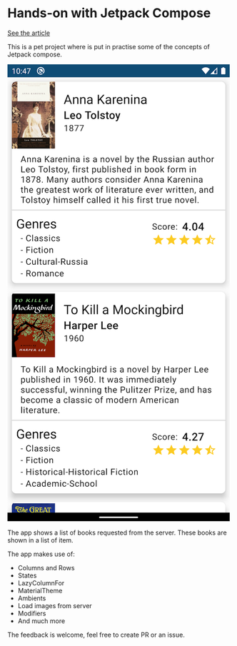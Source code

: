 # Hands-on with Jetpack Compose

[See the article]()

This is a pet project where is put in practise some of the concepts of Jetpack compose.

![alt text](/images/app_screenshot.png "App screenshot")

The app shows a list of books requested from the server. These books are shown in a list of item.

The app makes use of:
* Columns and Rows
* States
* LazyColumnFor
* MaterialTheme
* Ambients
* Load images from server
* Modifiers
* And much more

The feedback is welcome, feel free to create PR or an issue.